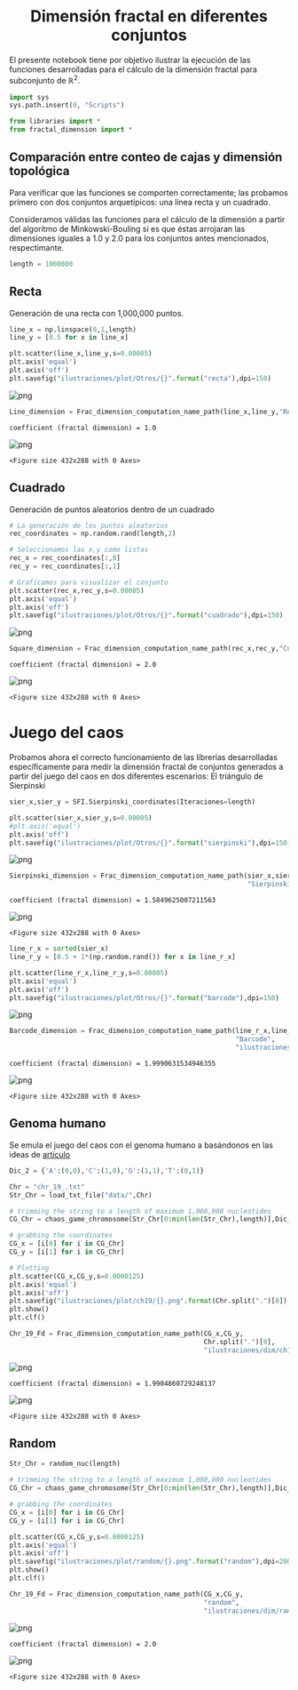 <center><h1>Dimensión fractal en diferentes conjuntos</h1></center>

El presente notebook tiene por objetivo ilustrar la ejecución de las funciones desarrolladas para el cálculo de la dimensión fractal para subconjunto de $\mathbb{R}^{2}$.


```python
import sys
sys.path.insert(0, "Scripts")

from libraries import *
from fractal_dimension import *
```

## Comparación entre conteo de cajas y dimensión topológica

Para verificar que las funciones se comporten correctamente; las probamos primero con dos conjuntos arquetípicos: una línea recta y un cuadrado. 

Consideramos válidas las funciones para el cálculo de la dimensión a partir del algoritmo de Minkowski-Bouling si es que éstas arrojaran las dimensiones iguales a 1.0 y 2.0 para los conjuntos antes mencionados, respectimante.


```python
length = 1000000
```

## Recta

Generación de una recta con 1,000,000 puntos.


```python
line_x = np.linspace(0,1,length)
line_y = [0.5 for x in line_x]
```


```python
plt.scatter(line_x,line_y,s=0.00005)
plt.axis('equal')
plt.axis('off')
plt.savefig("ilustraciones/plot/Otros/{}".format("recta"),dpi=150)
```


![png](ilustraciones/readme/output_6_0.png)



```python
Line_dimension = Frac_dimension_computation_name_path(line_x,line_y,"Recta","ilustraciones/dim/Otros/Recta")
```

    coefficient (fractal dimension) = 1.0



![png](ilustraciones/readme/output_7_1.png)



    <Figure size 432x288 with 0 Axes>


## Cuadrado

Generación de puntos aleatorios dentro de un cuadrado


```python
# La generación de los puntos aleatorios
rec_coordinates = np.random.rand(length,2)

# Seleccionamos las x,y como listas
rec_x = rec_coordinates[:,0]
rec_y = rec_coordinates[:,1]
```


```python
# Graficamos para visualizar el conjunto
plt.scatter(rec_x,rec_y,s=0.00005)
plt.axis('equal')
plt.axis('off')
plt.savefig("ilustraciones/plot/Otros/{}".format("cuadrado"),dpi=150)
```


![png](ilustraciones/readme/output_10_0.png)



```python
Square_dimension = Frac_dimension_computation_name_path(rec_x,rec_y,"Cuadrado","ilustraciones/dim/Otros/Cuadrado")
```

    coefficient (fractal dimension) = 2.0



![png](ilustraciones/readme/output_11_1.png)



    <Figure size 432x288 with 0 Axes>


# Juego del caos

Probamos ahora el correcto funcionamiento de las librerías desarrolladas específicamente para medir la dimensión fractal de conjuntos generados a partir del juego del caos en dos diferentes escenarios: El triángulo de Sierpinski


```python
sier_x,sier_y = SFI.Sierpinski_coordinates(Iteraciones=length)
```


```python
plt.scatter(sier_x,sier_y,s=0.00005)
#plt.axis('equal')
plt.axis('off')
plt.savefig("ilustraciones/plot/Otros/{}".format("sierpinski"),dpi=150)
```


![png](ilustraciones/readme/output_14_0.png)



```python
Sierpinski_dimension = Frac_dimension_computation_name_path(sier_x,sier_y,
                                                            "Sierpinski","ilustraciones/dim/Otros/Sierpinski")
```

    coefficient (fractal dimension) = 1.5849625007211563



![png](ilustraciones/readme/output_15_1.png)



    <Figure size 432x288 with 0 Axes>



```python
line_r_x = sorted(sier_x)
line_r_y = [0.5 + 1*(np.random.rand()) for x in line_r_x]
```


```python
plt.scatter(line_r_x,line_r_y,s=0.00005)
plt.axis('equal')
plt.axis('off')
plt.savefig("ilustraciones/plot/Otros/{}".format("barcode"),dpi=150)
```


![png](ilustraciones/readme/output_17_0.png)



```python
Barcode_dimension = Frac_dimension_computation_name_path(line_r_x,line_r_y,
                                                         "Barcode",
                                                         "ilustraciones/dim/Otros/Código de barras")
```

    coefficient (fractal dimension) = 1.9990631534946355



![png](ilustraciones/readme/output_18_1.png)



    <Figure size 432x288 with 0 Axes>


## Genoma humano

Se emula el juego del caos con el genoma humano a basándonos en las ideas de <u>artículo</u>


```python
Dic_2 = {'A':(0,0),'C':(1,0),'G':(1,1),'T':(0,1)}
```


```python
Chr = "chr_19_.txt"
Str_Chr = load_txt_file("data/",Chr)

# trimming the string to a length of maximum 1,000,000 nucleotides
CG_Chr = chaos_game_chromosome(Str_Chr[0:min(len(Str_Chr),length)],Dic_2)

# grabbing the coordinates
CG_x = [i[0] for i in CG_Chr]
CG_y = [i[1] for i in CG_Chr]

# Plotting 
plt.scatter(CG_x,CG_y,s=0.0000125)
plt.axis('equal')
plt.axis('off')
plt.savefig("ilustraciones/plot/ch19/{}.png".format(Chr.split(".")[0]),dpi=200)
plt.show()
plt.clf()

Chr_19_Fd = Frac_dimension_computation_name_path(CG_x,CG_y,
                                                 Chr.split(".")[0],
                                                 "ilustraciones/dim/ch19/{}".format(Chr.split(".")[0]))
```


![png](ilustraciones/readme/output_21_0.png)


    coefficient (fractal dimension) = 1.9904860729248137



![png](ilustraciones/readme/output_21_2.png)



    <Figure size 432x288 with 0 Axes>


## Random


```python
Str_Chr = random_nuc(length)

# trimming the string to a length of maximum 1,000,000 nucleotides
CG_Chr = chaos_game_chromosome(Str_Chr[0:min(len(Str_Chr),length)],Dic_2)

# grabbing the coordinates
CG_x = [i[0] for i in CG_Chr]
CG_y = [i[1] for i in CG_Chr]

plt.scatter(CG_x,CG_y,s=0.0000125)
plt.axis('equal')
plt.axis('off')
plt.savefig("ilustraciones/plot/random/{}.png".format("random"),dpi=200)
plt.show()
plt.clf()

Chr_19_Fd = Frac_dimension_computation_name_path(CG_x,CG_y,
                                                 "random",
                                                 "ilustraciones/dim/random/{}".format("random"))
```


![png](ilustraciones/readme/output_23_0.png)


    coefficient (fractal dimension) = 2.0



![png](ilustraciones/readme/output_23_2.png)



    <Figure size 432x288 with 0 Axes>

